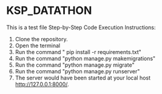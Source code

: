 # KSP_DATATHON

This is a test file
Step-by-Step Code Execution Instructions:
1. Clone the repository.
2. Open the terminal
3. Run the command " pip install -r requirements.txt"
4. Run the command "python manage.py makemigrations"
5. Run the command "python manage.py migrate"
6. Run the command "python manage.py runserver"
7. The server would have been started at your local host http://127.0.0.1:8000/.

